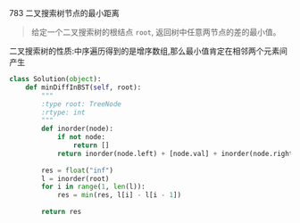 783 二叉搜索树节点的最小距离

> 给定一个二叉搜索树的根结点 `root`, 返回树中任意两节点的差的最小值。

二叉搜索树的性质:中序遍历得到的是增序数组,那么最小值肯定在相邻两个元素间产生

```python
class Solution(object):
    def minDiffInBST(self, root):
        """
        :type root: TreeNode
        :rtype: int
        """
        def inorder(node):
            if not node:
                return []
            return inorder(node.left) + [node.val] + inorder(node.right)
        
        res = float("inf")
        l = inorder(root)
        for i in range(1, len(l)):
            res = min(res, l[i] - l[i - 1])
            
        return res
```

